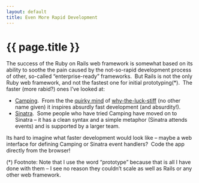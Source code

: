 ```yaml
---
layout: default
title: Even More Rapid Development
---
```

# {{ page.title }}
<p>The success of the Ruby on Rails web framework is somewhat based on its  ability to soothe the pain caused by the not-so-rapid development process of other, so-called “enterprise-ready” frameworks.  But Rails is not the only Ruby web framework, and not the fastest one for initial prototyping(*).  The faster (more rabid?) ones I’ve looked at:</p>
<ul>
<li>
<a href="http://camping.rubyforge.org/">Camping</a>.  From the the <a href="http://www.poignantguide.net/ruby/">quirky mind</a> of <a href="http://en.wikipedia.org/wiki/Why_the_lucky_stiff">why-the-luck-stiff</a> (no other name given) it inspires absurdly fast development (and absurdity!).</li>
<li>
<a href="http://sinatra.rubyforge.org/">Sinatra</a>.  Some people who have tried Camping have moved on to Sinatra – it has a clean syntax and a simple metaphor (Sinatra attends events) and is supported by a larger team.</li>
</ul>
<p>Its hard to imagine what faster development would look like – maybe a web interface for defining Camping or Sinatra event handlers?  Code the app directly from the browser!</p>
<p>(*) Footnote: Note that I use the word “prototype” because that is all I have done with them – I see no reason they couldn’t scale as well as Rails or any other web framework.</p>
